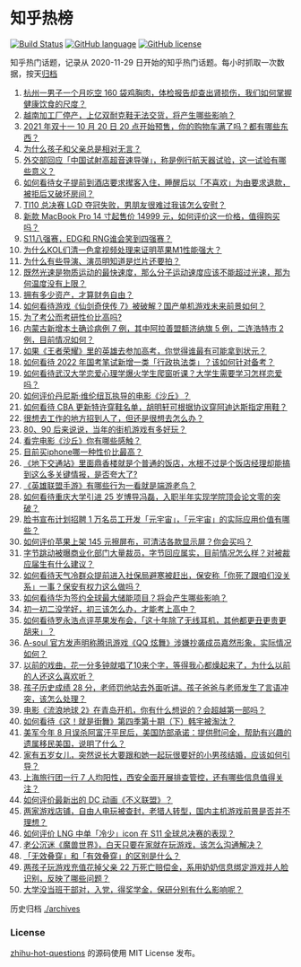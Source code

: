 # 知乎热榜
[![Build Status](https://github.com/ToWeLong/zhihu-hot-questions/workflows/CI/badge.svg)](https://github.com/ToWeLong/zhihu-hot-questions/actions)
[![GitHub language](https://img.shields.io/badge/language-golang-orange.svg)](https://golang.org/)
[![GitHub license](https://img.shields.io/github/license/ToWeLong/zhihu-hot-questions)](https://github.com/ToWeLong/zhihu-hot-questions/blob/main/LICENSE)

知乎热门话题，记录从 2020-11-29 日开始的知乎热门话题。每小时抓取一次数据，按天[归档](./archives)

<!-- BEGIN -->

1. [杭州一男子一个月吃空 160 袋鸡胸肉，体检报告却查出肾损伤，我们如何掌握健康饮食的尺度？](https://www.zhihu.com/question/493277093)
1. [越南加工厂停产，上亿双耐克鞋无法交货，将产生哪些影响？](https://www.zhihu.com/question/493016686)
1. [2021 年双十一 10 月 20 日 20 点开始预售，你的购物车满了吗？都有哪些东西？](https://www.zhihu.com/question/493322865)
1. [为什么孩子和父亲总是相对无言？](https://www.zhihu.com/question/491822944)
1. [外交部回应「中国试射高超音速导弹」，称是例行航天器试验，这一试验有哪些意义？](https://www.zhihu.com/question/493247885)
1. [如何看待女子提前到酒店要求撵客入住，睡醒后以「不喜欢」为由要求退款，被拒后又破坏房间？](https://www.zhihu.com/question/493266910)
1. [TI10 总决赛 LGD 夺冠失败，男朋友很难过我该怎么安慰？](https://www.zhihu.com/question/493037120)
1. [新款 MacBook Pro 14 寸起售价 14999 元，如何评价这一价格，值得购买吗？](https://www.zhihu.com/question/493189916)
1. [S11八强赛，EDG和 RNG谁会笑到四强赛？](https://www.zhihu.com/question/493195860)
1. [为什么KOL们清一色拿视频处理来证明苹果M1性能强大？](https://www.zhihu.com/question/460373656)
1. [为什么有些导演、演员明知道是烂片还要拍？](https://www.zhihu.com/question/492998645)
1. [既然光速是物质运动的最快速度，那么分子运动速度应该不能超过光速，那为何温度没有上限？](https://www.zhihu.com/question/489589833)
1. [拥有多少资产，才算财务自由？](https://www.zhihu.com/question/443106237)
1. [如何看待游戏《仙剑奇侠传 7》被破解？国产单机游戏未来前景如何？](https://www.zhihu.com/question/493060450)
1. [为了考公而考研性价比高吗?](https://www.zhihu.com/question/492076754)
1. [内蒙古新增本土确诊病例 7 例，其中阿拉善盟额济纳旗 5 例，二连浩特市 2 例，目前情况如何？](https://www.zhihu.com/question/493203014)
1. [如果《王者荣耀》里的英雄去参加高考，你觉得谁最有可能拿到状元？](https://www.zhihu.com/question/405770200)
1. [如何看待 2022 年国考笔试新增一类「行政执法类」？该如何针对备考？](https://www.zhihu.com/question/492325968)
1. [如何看待武汉大学恋爱心理学爆火学生爬窗听课？大学生需要学习怎样恋爱吗？](https://www.zhihu.com/question/493301827)
1. [如何评价丹尼斯·维伦纽瓦执导的电影《沙丘》？](https://www.zhihu.com/question/417151787)
1. [如何看待 CBA 更新特许穿鞋名单，胡明轩可根据协议穿阿迪达斯指定用鞋？](https://www.zhihu.com/question/492787331)
1. [很想去工作的地方招到人了，但还是很想去怎么办？](https://www.zhihu.com/question/484855449)
1. [80、90 后来说说，当年的街机游戏有多好玩？](https://www.zhihu.com/question/492627076)
1. [看完电影《沙丘》你有哪些感触？](https://www.zhihu.com/question/392107457)
1. [目前买iphone哪一种性价比最高？](https://www.zhihu.com/question/282716004)
1. [《地下交通站》里面鼎香楼就是个普通的饭店，水根不过是个饭店经理却能搞到这么多关键情报，是否夸大了?](https://www.zhihu.com/question/487918531)
1. [《英雄联盟手游》有哪些行为一看就是端游老鸟？](https://www.zhihu.com/question/493163930)
1. [如何看待重庆大学引进 25 岁博导冯磊，入职半年实现学院顶会论文零的突破？](https://www.zhihu.com/question/492917683)
1. [脸书宣布计划招聘 1 万名员工开发「元宇宙」，「元宇宙」的实际应用价值有哪些？](https://www.zhihu.com/question/493121373)
1. [如何评价苹果上架 145 元擦屏布，可清洁各款显示屏？你会买吗？](https://www.zhihu.com/question/493223299)
1. [字节跳动被曝商业化部门大量裁员，字节回应属实，目前情况怎么样？对被裁应届生有什么建议？](https://www.zhihu.com/question/492696333)
1. [如何看待天气冷群众提前进入社保局避寒被赶出，保安称「你死了跟咱们没关系」一事？保安有权力这么做吗？](https://www.zhihu.com/question/492940072)
1. [如何看待华为签约全球最大储能项目？将会产生哪些影响？](https://www.zhihu.com/question/493122104)
1. [初一初二没学好，初三该怎么办，才能考上高中？](https://www.zhihu.com/question/484922800)
1. [如何看待罗永浩点评苹果发布会，「这十年除了无线耳机，其他都更丑更贵更胡来」？](https://www.zhihu.com/question/493252428)
1. [A-soul 官方发声明称腾讯游戏《QQ 炫舞》涉嫌抄袭成员嘉然形象，实际情况如何？](https://www.zhihu.com/question/493172617)
1. [以前的戏曲，花一分多钟就唱了10来个字，等得我心都燥起来了，为什么以前的人还这么喜欢听？](https://www.zhihu.com/question/447050805)
1. [孩子历史成绩 28 分，老师罚他站去外面听讲。孩子爸爸与老师发生了言语冲突，该怎么处理？](https://www.zhihu.com/question/492188896)
1. [电影《流浪地球 2》在青岛开机，你有什么想说的？会超越第一部吗？](https://www.zhihu.com/question/492543746)
1. [如何看待《这！就是街舞》第四季第十期（下）韩宇被淘汰？](https://www.zhihu.com/question/492972666)
1. [美军今年 8 月误杀阿富汗平民后，美国防部承诺：提供慰问金，帮助有兴趣的遗属移民美国，说明了什么？](https://www.zhihu.com/question/493031181)
1. [家有五岁女儿，突然说长大要跟和她一起玩很要好的小男孩结婚，应该如何引导？](https://www.zhihu.com/question/492278369)
1. [上海旅行团一行 7 人均阳性，西安全面开展排查管控，还有哪些信息值得关注？](https://www.zhihu.com/question/493036427)
1. [如何评价最新出的 DC 动画《不义联盟》？](https://www.zhihu.com/question/492142452)
1. [两家游戏店铺，自由人电玩被查封，老猎人转型，国内主机游戏前景是否并不理想？](https://www.zhihu.com/question/492774446)
1. [如何评价 LNG 中单「冷少」icon 在 S11 全球总决赛的表现？](https://www.zhihu.com/question/493158379)
1. [老公沉迷《魔兽世界》，白天只要在家就在玩游戏，该怎么沟通解决？](https://www.zhihu.com/question/492997580)
1. [「无效叠穿」和「有效叠穿」的区别是什么？](https://www.zhihu.com/question/485023535)
1. [两孩子玩游戏充值花掉父亲 22 万死亡赔偿金，系用奶奶信息绑定游戏并人脸识别，反映了哪些问题？](https://www.zhihu.com/question/493105377)
1. [大学没当班干部对，入党，得奖学金，保研分别有什么影响呢？](https://www.zhihu.com/question/423749400)

<!-- END -->

历史归档 [./archives](./archives)


### License
[zhihu-hot-questions](https://github.com/towelong/zhihu-hot-questions) 的源码使用 MIT License 发布。